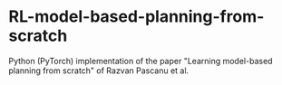 # RL-model-based-planning-from-scratch
Python (PyTorch) implementation of the paper "Learning model-based planning from scratch" of Razvan Pascanu et al.

